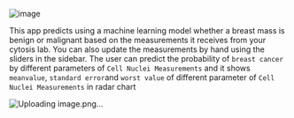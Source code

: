 
![image](https://github.com/milandvijay/breast-cancer-prediction-/assets/146800413/800465b7-63ed-4dab-943b-0673ed85cc6b)

This app predicts using a machine learning model whether a breast mass is benign or malignant based on the measurements it receives from your cytosis lab. You can also update the measurements by hand using the sliders in the sidebar. The user can predict the probability of `breast cancer` by different parameters of `Cell Nuclei Measurements` and it shows `meanvalue`, `standard error`and `worst value` of different parameter of `Cell Nuclei Measurements` in radar chart

![Uploading image.png…]()
